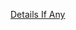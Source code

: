 [Details If Any](https://github.com/deathbybandaid/piholeparser/blob/master/RecentRunLogs/parsingscripts/StevenBlacksRiskyHosts.md)


